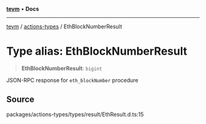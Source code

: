 [**tevm**](../../README.md) • **Docs**

***

[tevm](../../modules.md) / [actions-types](../README.md) / EthBlockNumberResult

# Type alias: EthBlockNumberResult

> **EthBlockNumberResult**: `bigint`

JSON-RPC response for `eth_blockNumber` procedure

## Source

packages/actions-types/types/result/EthResult.d.ts:15

